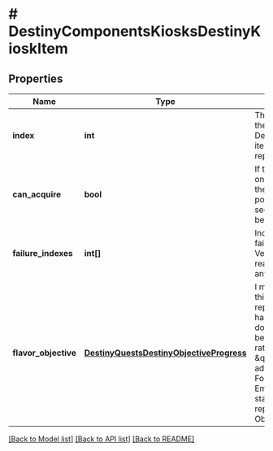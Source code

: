 # # DestinyComponentsKiosksDestinyKioskItem

## Properties

Name | Type | Description | Notes
------------ | ------------- | ------------- | -------------
**index** | **int** | The index of the item in the related DestinyVendorDefintion&#39;s itemList property, representing the sale. | [optional]
**can_acquire** | **bool** | If true, the user can not only see the item, but they can acquire it. It is possible that a user can see a kiosk item and not be able to acquire it. | [optional]
**failure_indexes** | **int[]** | Indexes into failureStrings for the Vendor, indicating the reasons why it failed if any. | [optional]
**flavor_objective** | [**DestinyQuestsDestinyObjectiveProgress**](DestinyQuestsDestinyObjectiveProgress.md) | I may regret naming it this way - but this represents when an item has an objective that doesn&#39;t serve a beneficial purpose, but rather is used for \&quot;flavor\&quot; or additional information. For instance, when Emblems track specific stats, those stats are represented as Objectives on the item. | [optional]

[[Back to Model list]](../../README.md#models) [[Back to API list]](../../README.md#endpoints) [[Back to README]](../../README.md)
